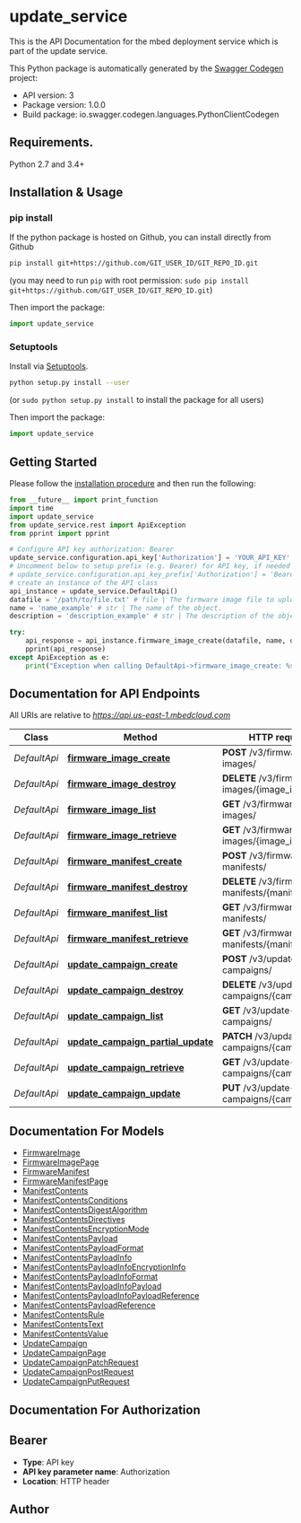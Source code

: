# update_service
This is the API Documentation for the mbed deployment service which is part of the update service.

This Python package is automatically generated by the [Swagger Codegen](https://github.com/swagger-api/swagger-codegen) project:

- API version: 3
- Package version: 1.0.0
- Build package: io.swagger.codegen.languages.PythonClientCodegen

## Requirements.

Python 2.7 and 3.4+

## Installation & Usage
### pip install

If the python package is hosted on Github, you can install directly from Github

```sh
pip install git+https://github.com/GIT_USER_ID/GIT_REPO_ID.git
```
(you may need to run `pip` with root permission: `sudo pip install git+https://github.com/GIT_USER_ID/GIT_REPO_ID.git`)

Then import the package:
```python
import update_service 
```

### Setuptools

Install via [Setuptools](http://pypi.python.org/pypi/setuptools).

```sh
python setup.py install --user
```
(or `sudo python setup.py install` to install the package for all users)

Then import the package:
```python
import update_service
```

## Getting Started

Please follow the [installation procedure](#installation--usage) and then run the following:

```python
from __future__ import print_function
import time
import update_service
from update_service.rest import ApiException
from pprint import pprint

# Configure API key authorization: Bearer
update_service.configuration.api_key['Authorization'] = 'YOUR_API_KEY'
# Uncomment below to setup prefix (e.g. Bearer) for API key, if needed
# update_service.configuration.api_key_prefix['Authorization'] = 'Bearer'
# create an instance of the API class
api_instance = update_service.DefaultApi()
datafile = '/path/to/file.txt' # file | The firmware image file to upload.
name = 'name_example' # str | The name of the object.
description = 'description_example' # str | The description of the object. (optional)

try:
    api_response = api_instance.firmware_image_create(datafile, name, description=description)
    pprint(api_response)
except ApiException as e:
    print("Exception when calling DefaultApi->firmware_image_create: %s\n" % e)

```

## Documentation for API Endpoints

All URIs are relative to *https://api.us-east-1.mbedcloud.com*

Class | Method | HTTP request | Description
------------ | ------------- | ------------- | -------------
*DefaultApi* | [**firmware_image_create**](docs/DefaultApi.md#firmware_image_create) | **POST** /v3/firmware-images/ | 
*DefaultApi* | [**firmware_image_destroy**](docs/DefaultApi.md#firmware_image_destroy) | **DELETE** /v3/firmware-images/{image_id}/ | 
*DefaultApi* | [**firmware_image_list**](docs/DefaultApi.md#firmware_image_list) | **GET** /v3/firmware-images/ | 
*DefaultApi* | [**firmware_image_retrieve**](docs/DefaultApi.md#firmware_image_retrieve) | **GET** /v3/firmware-images/{image_id}/ | 
*DefaultApi* | [**firmware_manifest_create**](docs/DefaultApi.md#firmware_manifest_create) | **POST** /v3/firmware-manifests/ | 
*DefaultApi* | [**firmware_manifest_destroy**](docs/DefaultApi.md#firmware_manifest_destroy) | **DELETE** /v3/firmware-manifests/{manifest_id}/ | 
*DefaultApi* | [**firmware_manifest_list**](docs/DefaultApi.md#firmware_manifest_list) | **GET** /v3/firmware-manifests/ | 
*DefaultApi* | [**firmware_manifest_retrieve**](docs/DefaultApi.md#firmware_manifest_retrieve) | **GET** /v3/firmware-manifests/{manifest_id}/ | 
*DefaultApi* | [**update_campaign_create**](docs/DefaultApi.md#update_campaign_create) | **POST** /v3/update-campaigns/ | 
*DefaultApi* | [**update_campaign_destroy**](docs/DefaultApi.md#update_campaign_destroy) | **DELETE** /v3/update-campaigns/{campaign_id}/ | 
*DefaultApi* | [**update_campaign_list**](docs/DefaultApi.md#update_campaign_list) | **GET** /v3/update-campaigns/ | 
*DefaultApi* | [**update_campaign_partial_update**](docs/DefaultApi.md#update_campaign_partial_update) | **PATCH** /v3/update-campaigns/{campaign_id}/ | 
*DefaultApi* | [**update_campaign_retrieve**](docs/DefaultApi.md#update_campaign_retrieve) | **GET** /v3/update-campaigns/{campaign_id}/ | 
*DefaultApi* | [**update_campaign_update**](docs/DefaultApi.md#update_campaign_update) | **PUT** /v3/update-campaigns/{campaign_id}/ | 


## Documentation For Models

 - [FirmwareImage](docs/FirmwareImage.md)
 - [FirmwareImagePage](docs/FirmwareImagePage.md)
 - [FirmwareManifest](docs/FirmwareManifest.md)
 - [FirmwareManifestPage](docs/FirmwareManifestPage.md)
 - [ManifestContents](docs/ManifestContents.md)
 - [ManifestContentsConditions](docs/ManifestContentsConditions.md)
 - [ManifestContentsDigestAlgorithm](docs/ManifestContentsDigestAlgorithm.md)
 - [ManifestContentsDirectives](docs/ManifestContentsDirectives.md)
 - [ManifestContentsEncryptionMode](docs/ManifestContentsEncryptionMode.md)
 - [ManifestContentsPayload](docs/ManifestContentsPayload.md)
 - [ManifestContentsPayloadFormat](docs/ManifestContentsPayloadFormat.md)
 - [ManifestContentsPayloadInfo](docs/ManifestContentsPayloadInfo.md)
 - [ManifestContentsPayloadInfoEncryptionInfo](docs/ManifestContentsPayloadInfoEncryptionInfo.md)
 - [ManifestContentsPayloadInfoFormat](docs/ManifestContentsPayloadInfoFormat.md)
 - [ManifestContentsPayloadInfoPayload](docs/ManifestContentsPayloadInfoPayload.md)
 - [ManifestContentsPayloadInfoPayloadReference](docs/ManifestContentsPayloadInfoPayloadReference.md)
 - [ManifestContentsPayloadReference](docs/ManifestContentsPayloadReference.md)
 - [ManifestContentsRule](docs/ManifestContentsRule.md)
 - [ManifestContentsText](docs/ManifestContentsText.md)
 - [ManifestContentsValue](docs/ManifestContentsValue.md)
 - [UpdateCampaign](docs/UpdateCampaign.md)
 - [UpdateCampaignPage](docs/UpdateCampaignPage.md)
 - [UpdateCampaignPatchRequest](docs/UpdateCampaignPatchRequest.md)
 - [UpdateCampaignPostRequest](docs/UpdateCampaignPostRequest.md)
 - [UpdateCampaignPutRequest](docs/UpdateCampaignPutRequest.md)


## Documentation For Authorization


## Bearer

- **Type**: API key
- **API key parameter name**: Authorization
- **Location**: HTTP header


## Author



